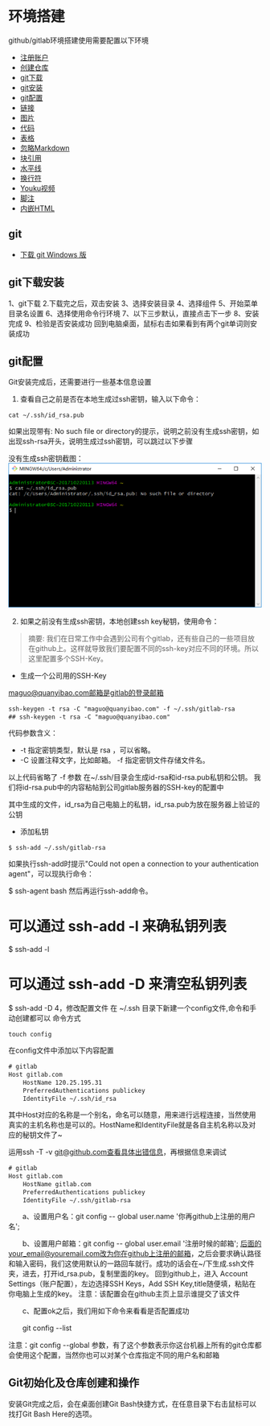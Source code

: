# 环境搭建

github/gitlab环境搭建使用需要配置以下环境
* [注册账户](#注册账户)
* [创建仓库](#创建仓库)
* [git下载](#git下载)
* [git安装](#git安装)
* [git配置](#git配置)
* [链接](#链接)
* [图片](#图片)
* [代码](#代码和语法高亮)
* [表格](#表格)
* [忽略Markdown](#反斜杠-忽略Markdown语法)
* [块引用](#块引用)
* [水平线](#水平线)
* [换行符](#换行符)
* [Youku视频](#Youku视频)
* [脚注](#脚注)
* [内嵌HTML](#内嵌HTML)

## git

* [下载 git Windows 版](https://git-scm.com/download/win)

## git下载安装
1、git下载
2.下载完之后，双击安装
3、选择安装目录
4、选择组件
5、开始菜单目录名设置
6、选择使用命令行环境
7、以下三步默认，直接点击下一步
8、安装完成
9、检验是否安装成功
回到电脑桌面，鼠标右击如果看到有两个git单词则安装成功

## git配置
Git安装完成后，还需要进行一些基本信息设置

1. 查看自己之前是否在本地生成过ssh密钥，输入以下命令：

 ``` liunx
 cat ~/.ssh/id_rsa.pub

 ```
 如果出现带有: No such file or directory的提示，说明之前没有生成ssh密钥，如出现ssh-rsa开头，说明生成过ssh密钥，可以跳过以下步骤

 没有生成ssh密钥截图：
 ![没有生成ssh密钥](/系统重装后环境搭建/images/2017-10-23_131043.png)
 
2. 如果之前没有生成ssh密钥，本地创建ssh key秘钥，使用命令：
> 摘要: 我们在日常工作中会遇到公司有个gitlab，还有些自己的一些项目放在github上。这样就导致我们要配置不同的ssh-key对应不同的环境。所以这里配置多个SSH-Key。
 
 * 生成一个公司用的SSH-Key
 
 maguo@quanyibao.com邮箱是gitlab的登录邮箱
 
 ``` liunx
 ssh-keygen -t rsa -C "maguo@quanyibao.com" -f ~/.ssh/gitlab-rsa
 ## ssh-keygen -t rsa -C "maguo@quanyibao.com"

 ```
 代码参数含义：

* -t 指定密钥类型，默认是 rsa ，可以省略。
* -C 设置注释文字，比如邮箱。
-f 指定密钥文件存储文件名。

以上代码省略了 -f 参数
 在~/.ssh/目录会生成id-rsa和id-rsa.pub私钥和公钥。 我们将id-rsa.pub中的内容粘帖到公司gitlab服务器的SSH-key的配置中

 其中生成的文件，id_rsa为自己电脑上的私钥，id_rsa.pub为放在服务器上验证的公钥
 
 * 添加私钥
 
 ``` liunx
$ ssh-add ~/.ssh/gitlab-rsa
```
如果执行ssh-add时提示"Could not open a connection to your authentication agent"，可以现执行命令：

$ ssh-agent bash
然后再运行ssh-add命令。

# 可以通过 ssh-add -l 来确私钥列表
$ ssh-add -l
# 可以通过 ssh-add -D 来清空私钥列表
$ ssh-add -D
4，修改配置文件 
在 ~/.ssh 目录下新建一个config文件,命令和手动创建都可以
命令方式
```
touch config
```

在config文件中添加以下内容配置
```
# gitlab
Host gitlab.com
    HostName 120.25.195.31
    PreferredAuthentications publickey
    IdentityFile ~/.ssh/id_rsa
```
其中Host对应的名称是一个别名，命名可以随意，用来进行远程连接，当然使用真实的主机名称也是可以的。HostName和IdentityFile就是各自主机名称以及对应的秘钥文件了~



运用ssh -T -v git@github.com查看具体出错信息，再根据信息来调试 
```
# gitlab
Host gitlab.com
    HostName gitlab.com
    PreferredAuthentications publickey
    IdentityFile ~/.ssh/gitlab-rsa
```




　　a、设置用户名：git  config -- global  user.name  '你再github上注册的用户名';

　　b、设置用户邮箱：git  config -- global  user.email  '注册时候的邮箱';
后面的your_email@youremail.com改为你在github上注册的邮箱，之后会要求确认路径和输入密码，我们这使用默认的一路回车就行。成功的话会在~/下生成.ssh文件夹，进去，打开id_rsa.pub，复制里面的key。
回到github上，进入 Account Settings（账户配置），左边选择SSH Keys，Add SSH Key,title随便填，粘贴在你电脑上生成的key。
注意：该配置会在github主页上显示谁提交了该文件

 　　c、配置ok之后，我们用如下命令来看看是否配置成功

　　git config --list

注意：git  config --global 参数，有了这个参数表示你这台机器上所有的git仓库都会使用这个配置，当然你也可以对某个仓库指定不同的用户名和邮箱

## Git初始化及仓库创建和操作


安装Git完成之后，会在桌面创建Git Bash快捷方式，在任意目录下右击鼠标可以找打Git Bash Here的选项。

